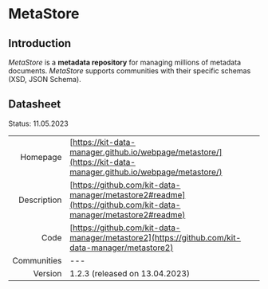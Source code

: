 # MetaStore

## Introduction
*MetaStore* is a **metadata repository** for managing millions of metadata documents.
*MetaStore* supports communities with their specific schemas (XSD, JSON Schema).

## Datasheet

Status: 11.05.2023

|              |                                                                             |
| ------------:| :-------------------------------------------------------------------------- |
| Homepage     | [https://kit-data-manager.github.io/webpage/metastore/](https://kit-data-manager.github.io/webpage/metastore/) |
| Description  | [https://github.com/kit-data-manager/metastore2#readme](https://github.com/kit-data-manager/metastore2#readme) |
| Code         | [https://github.com/kit-data-manager/metastore2](https://github.com/kit-data-manager/metastore2) |
| Communities  | ---                                                                         |
| Version      | 1.2.3 (released on 13.04.2023)                                              |
